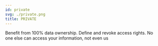 ```yaml
---
id: private
svg: ./private.png
title: PRIVATE
---
```


Benefit from 100% data ownership. Define and revoke access rights. No one else can access your information, not even us
